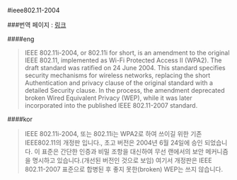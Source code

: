 #ieee802.11-2004

###번역 페이지 : [링크](url)

####eng

>IEEE 802.11i-2004, or 802.11i for short, is an amendment to the original IEEE 802.11, implemented as Wi-Fi Protected Access II (WPA2). The draft standard was ratified on 24 June 2004. This standard specifies security mechanisms for wireless networks, replacing the short Authentication and privacy clause of the original standard with a detailed Security clause. In the process, the amendment deprecated broken Wired Equivalent Privacy (WEP), while it was later incorporated into the published IEEE 802.11-2007 standard.

####kor

>IEEE 802.11i-2004, 또는 802.11i는 WPA2로 하여 쓰이길 위한 기존 IEEE802.11의 개정판 입니다., 초고 버전은 2004년 6월 24일에 승인 되었습니다. 이 표준은 간단한 인증과 비밀 조항을 대신하여 무선 랜에서의 보안 메커니즘을 명시하고 있습니다.(개선된 버전인 것으로 보임)
>여기서 개정판은 IEEE 802.11-2007 표준으로 합병된 후 좋지 못한(broken) WEP는 쓰지 않습니다.

